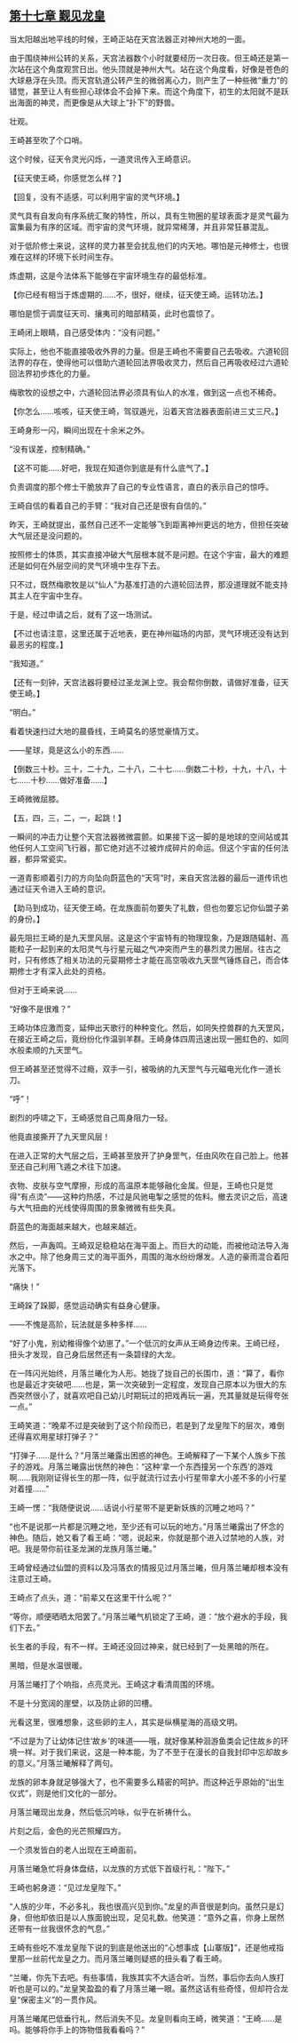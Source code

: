 ## [第十七章 觐见龙皇](https://www.xxbiquge.com/11_11207/9204579.html)


  当太阳越出地平线的时候，王崎正站在天宫法器正对神州大地的一面。

  由于围绕神州公转的关系，天宫法器数个小时就要经历一次日夜。但王崎还是第一次站在这个角度观赏日出。他头顶就是神州大气。站在这个角度看，好像是苍色的大球悬浮在头顶。而天宫轨道公转产生的微弱离心力，则产生了一种些微“重力”的错觉，甚至让人有些担心球体会不会掉下来。而这个角度下，初生的太阳就不是跃出海面的神灵，而更像是从大球上“扑下”的野兽。

  壮观。

  王崎甚至吹了个口哨。

  这个时候，征天令灵光闪烁，一道灵讯传入王崎意识。

  【征天使王崎，你感觉怎么样？】

  【回复，没有不适感，可以利用宇宙的灵气环境。】

  灵气具有自发向有序系统汇聚的特性，所以，具有生物圈的星球表面才是灵气最为富集最为有序的区域。而宇宙的灵气环境，就异常稀薄，并且非常狂暴混乱。

  对于低阶修士来说，这样的灵力甚至会扰乱他们的内天地。哪怕是元神修士，也很难在这样的环境下长时间生存。

  炼虚期，这是今法体系下能够在宇宙环境生存的最低标准。

  【你已经有相当于炼虚期的……不，很好，继续，征天使王崎。运转功法。】

  哪怕是惯于调度征天司、攘夷司的暗部精英，此时也震惊了。

  王崎闭上眼睛，自己感受体内：“没有问题。”

  实际上，他也不能直接吸收外界的力量。但是王崎也不需要自己去吸收。六道轮回法界的存在，使得他可以借助六道轮回法界吸收灵力，然后自己再吸收经过六道轮回法界初步炼化的力量。

  梅歌牧的设想之中，六道轮回法界必须具有仙人的水准，做到这一点也不稀奇。

  【你怎么……咳咳，征天使王崎，驾驭遁光，沿着天宫法器表面前进三丈三尺。】

  王崎身形一闪，瞬间出现在十余米之外。

  “没有误差，控制精确。”

  【这不可能……好吧，我现在知道你到底是有什么底气了。】

  负责调度的那个修士干脆放弃了自己的专业性语言，直白的表示自己的惊呼。

  王崎自信的看着自己的手臂：“我对自己还是很有自信的。”

  昨天，王崎就提出，虽然自己还不一定能够飞到距离神州更远的地方，但担任突破大气层还是没问题的。

  按照修士的体质，其实直接冲破大气层根本就不是问题。在这个宇宙，最大的难题还是如何在外层空间的灵气环境中生存下去。

  只不过，既然梅歌牧是以“仙人”为基准打造的六道轮回法界，那没道理就不能支持其主人在宇宙中生存。

  于是，经过申请之后，就有了这一场测试。

  【不过也请注意，这里还属于近地表，更在神州磁场的内部，灵气环境还没有达到最恶劣的程度。】

  “我知道。”

  【还有一刻钟，天宫法器将要经过圣龙渊上空。我会帮你倒数，请做好准备，征天使王崎。】

  “明白。”

  看着快速扫过大地的晨昏线，王崎莫名的感觉豪情万丈。

  ——星球，竟是这么小的东西……

  【倒数三十秒。三十，二十九，二十八，二十七……倒数二十秒，十九，十八，十七……十秒……做好准备……】

  王崎微微屈膝。

  【五，四，三，二，一，起跳！】

  一瞬间的冲击力让整个天宫法器微微震颤。如果接下这一脚的是地球的空间站或其他任何人工空间飞行器，那它绝对逃不过被炸成碎片的命运。但这个宇宙的任何法器，都异常瓷实。

  一道青影顺着引力的方向坠向蔚蓝色的“天穹”时，来自天宫法器的最后一道传讯也通过征天令进入王崎的意识。

  【助马到成功，征天使王崎。在龙族面前勿要失了礼数，但也勿要忘记你仙盟子弟的身份。】

  最先阻拦王崎的是九天罡风层。这是这个宇宙特有的物理现象，乃是跟随辐射、高能粒子一起到来的太阳灵气与行星元磁之气冲突而产生的暴烈灵力圈层。往古之时，只有修炼了相关功法的元婴期修士才能在高空吸收九天罡气锤炼自己，而合体期修士才有深入此处的资格。

  但对于王崎来说……

  “好像不是很难？”

  王崎功体应激而变，延伸出天歌行的种种变化。然后，如同失控兽群的九天罡风，在接近王崎之后，竟纷纷化作温驯羊群。王崎身体四周迅速出现一圈虹色的、如同水般柔顺的九天罡气。

  但王崎甚至还觉得不过瘾，双手一引，被吸纳的九天罡气与元磁电光化作一道长刀。

  “呼”！

  剧烈的呼啸之下，王崎感觉自己周身阻力一轻。

  他竟直接撕开了九天罡风层！

  在进入正常的大气层之后，王崎甚至放开了护身罡气，任由风吹在自己脸上。他甚至还自己利用飞遁之术往下加速。

  衣物、皮肤与空气摩擦，形成的高温原本能够融化金属。但是，王崎也只是觉得“有点烫”——这种灼热感，不过是风驰电掣之感觉的佐料。撤去灵识之后，高速与大气扭曲的光线使得周围的景象微微有些失真。

  蔚蓝色的海面越来越大，也越来越近。

  然后，一声轰鸣。王崎双足稳稳站在海平面上。而巨大的动能，而被他动法导入海水之中。除了他身周三丈的海平面外，周围的海水纷纷爆发。人造的豪雨混合着阳光落下。

  “痛快！”

  王崎跺了跺脚，感觉运动确实有益身心健康。

  ——不愧是高阶，玩法就是多种多样……

  “好了小鬼，别幼稚得像个幼崽了。”一个低沉的女声从王崎身边传来。王崎已经，扭头才发现，自己身后居然还有一条碧绿的大龙。

  在一阵闪光始终，月落兰曦化为人形。她拢了拢自己的长围巾，道：“算了，看你也是最近才突破吧……也是，第一次突破到一定程度，发现自己原本以为很大的东西突然很小了，就喜欢吧自己幼儿时期玩过的把戏再玩一遍，充其量就是玩得夸张一点。”

  王崎笑道：“晚辈不过是突破到了这个阶段而已，若是到了龙皇陛下的层次，难倒还得喜欢用星球打弹子？”

  “打弹子……是什么？”月落兰曦露出困惑的神色。王崎解释了一下某个人族乡下孩子的游戏。月落兰曦露出恍然的神色：“这种‘拿一个东西撞另一个东西’的游戏啊……我刚刚证得长生的那一阵，似乎就流行过去小行星带拿大小差不多的小行星对着撞……”

  王崎一愣：“我随便说说……话说小行星带不是更新妖族的沉睡之地吗？”

  “也不是说那一片都是沉睡之地，至少还有可以玩的地方。”月落兰曦露出了怀念的神色。随后，她又看了看王崎：“嗯，说起来，你就是那个进入过禁地的人族，对吧。我是带你前往圣龙渊的龙族月落兰曦。”

  王崎曾经通过仙盟的资料以及冯落衣的情报见过月落兰曦，但月落兰曦却根本没有注意过王崎。

  王崎点了点头，道：“前辈又在这里干什么呢？”

  “等你，顺便晒晒太阳罢了。”月落兰曦气机锁定了王崎，道：“放个避水的手段，我们下去。”

  长生者的手段，有不一样。王崎还没回过神来，就已经到了一处黑暗的所在。

  黑暗，但是水温很暖。

  月落兰曦打了个响指，点亮灵光。王崎这才看清周围的环境。

  不是十分宽阔的崖壁，以及防止卵的凹槽。

  光看这里，很难想象，这些卵的主人，其实是纵横星海的高级文明。

  “不过是为了让幼体记住‘故乡’的味道——哦，就好像某种洄游鱼类会记住故乡的环境一样。对于我们来说，这是一种本能，为了不至于在漫长的自我封印中忘却故乡的意义。”月落兰曦解释了两句。

  龙族的卵本身就足够强大了，也不需要多么精密的呵护。而这种近乎原始的“出生仪式”，则是他们文化的一部分。

  月落兰曦现出龙身，然后低沉吟咏，似乎在祈祷什么。

  片刻之后，金色的光芒照耀四方。

  一个须发皆白的老人出现在王崎面前。

  月落兰曦急忙将身体盘结，以龙族的方式低下首级行礼：“陛下。”

  王崎也躬身道：“见过龙皇陛下。”

  “人族的少年，不必多礼，我也很高兴见到你。”龙皇的声音很是刺向。虽然只是幻身，但他却依旧是以人族面貌出现，足见礼数。他笑道：“意外之喜，你身上居然还带有一丝我很怀念的气息。”

  王崎有些吃不准龙皇陛下说的到底是他送出的“心想事成【山寨版】”，还是他戒指里那一丝前代龙皇之力。而月落兰曦则疑惑的扭头看了看王崎。

  “兰曦，你先下去吧。有些事情，我族其实不大适合听。当然，事后你去向人族打听也是可以的。”龙皇笑盈盈的看了月落兰曦一眼。虽然这话有些奇怪，但却符合龙皇“保密主义”的一贯作风。

  月落兰曦尾巴低垂行礼，然后消失不见。龙皇则看向王崎，微笑道：“王崎……是吗。能够将你手上的饰物借我看看吗？”
